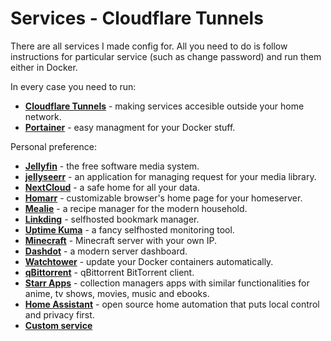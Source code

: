 # Services - Cloudflare Tunnels
There are all services I made config for. All you need to do is follow instructions for particular service (such as change password) and run them either in Docker.

In every case you need to run:
- **[Cloudflare Tunnels](tunnels)** - making services accesible outside your home network.
- **[Portainer](portainer)** - easy managment for your Docker stuff.

Personal preference:
- **[Jellyfin](jellyfin)** - the free software media system.
- **[jellyseerr](jellyseerr)** - an application for managing request for your media library.
- **[NextCloud](nextcloud)** - a safe home for all your data.
- **[Homarr](homarr)** - customizable browser's home page for your homeserver.
- **[Mealie](mealie)** - a recipe manager for the modern household.
- **[Linkding](linkding)** - selfhosted bookmark manager.
- **[Uptime Kuma](uptime_kuma)** - a fancy selfhosted monitoring tool.
- **[Minecraft](minecraft)** - Minecraft server with your own IP.
- **[Dashdot](dashdot)** - a modern server dashboard.
- **[Watchtower](watchtower)** - update your Docker containers automatically.
- **[qBittorrent](qbittorrent)** - qBittorrent BitTorrent client.
- **[Starr Apps](starr_apps)** - collection managers apps with similar functionalities for anime, tv shows, movies, music and ebooks.
- **[Home Assistant](homeassistant)** - open source home automation that puts local control and privacy first.
- **[Custom service](custom)**
